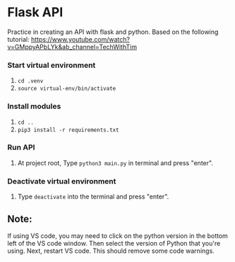 # Flask API
Practice in creating an API with flask and python.
Based on the following tutorial: https://www.youtube.com/watch?v=GMppyAPbLYk&ab_channel=TechWithTim



### Start virtual environment
1. `cd .venv`
2. `source virtual-env/bin/activate`

### Install modules
1. `cd ..`
2. `pip3 install -r requirements.txt`

### Run API
1. At project root, Type `python3 main.py` in terminal and press "enter".

### Deactivate virtual environment
1. Type `deactivate` into the terminal and press "enter".

## Note:
If using VS code, you may need to click on the python version in the bottom left of the VS code window. Then select the version of Python that you're using. Next, restart VS code. This should remove some code warnings.